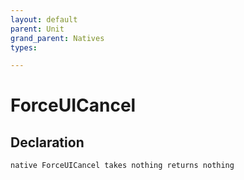 ```yaml
---
layout: default
parent: Unit
grand_parent: Natives
types:

---
```


# ForceUICancel

## Declaration

```
native ForceUICancel takes nothing returns nothing
```